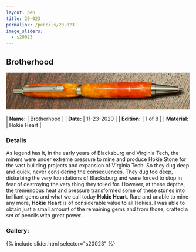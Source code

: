 ```yaml
---
layout: pen
title: 20-023
permalink: /pencils/20-023
image_sliders:
  - s20023
---
```


## Brotherhood

![Your Pencil](/pencils/imgs/20023/header-023.png)

| **Name:**     | Brotherhood |
| **Date:**     | 11-23-2020  |
| **Edition:**  | 1 of 8      |
| **Material:** | Hokie Heart |

### Details
As legend has it, in the early years of Blacksburg and Virginia Tech, the miners were under extreme pressure to mine and produce Hokie Stone for the vast building projects and expansion of Virginia Tech. So they dug deep and quick, never considering the consequences. They dug too deep, disturbing the very foundations of Blacksburg and were forced to stop in fear of destroying the very thing they toiled for. However, at these depths, the tremendous heat and pressure transformed some of these stones into brilliant gems and what we call today __Hokie Heart__. Rare and unable to mine any more, __Hokie Heart__ is of considerable value to all Hokies. I was able to obtain just a small amount of the remaining gems and from those, crafted a set of pencils with great power.

### Gallery:
{% include slider.html selector="s20023" %}
